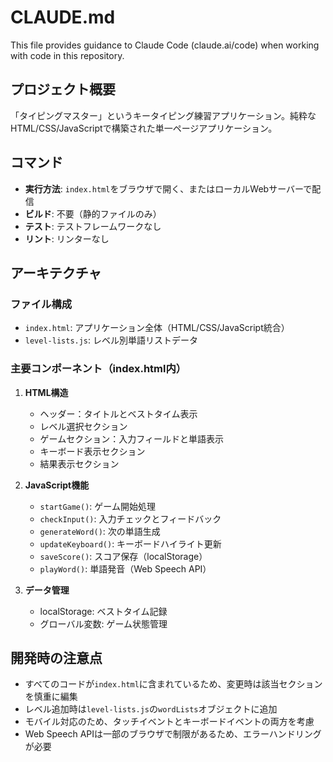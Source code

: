 # CLAUDE.md

This file provides guidance to Claude Code (claude.ai/code) when working with code in this repository.

## プロジェクト概要
「タイピングマスター」というキータイピング練習アプリケーション。純粋なHTML/CSS/JavaScriptで構築された単一ページアプリケーション。

## コマンド
- **実行方法**: `index.html`をブラウザで開く、またはローカルWebサーバーで配信
- **ビルド**: 不要（静的ファイルのみ）
- **テスト**: テストフレームワークなし
- **リント**: リンターなし

## アーキテクチャ
### ファイル構成
- `index.html`: アプリケーション全体（HTML/CSS/JavaScript統合）
- `level-lists.js`: レベル別単語リストデータ

### 主要コンポーネント（index.html内）
1. **HTML構造**
   - ヘッダー：タイトルとベストタイム表示
   - レベル選択セクション
   - ゲームセクション：入力フィールドと単語表示
   - キーボード表示セクション
   - 結果表示セクション

2. **JavaScript機能**
   - `startGame()`: ゲーム開始処理
   - `checkInput()`: 入力チェックとフィードバック
   - `generateWord()`: 次の単語生成
   - `updateKeyboard()`: キーボードハイライト更新
   - `saveScore()`: スコア保存（localStorage）
   - `playWord()`: 単語発音（Web Speech API）

3. **データ管理**
   - localStorage: ベストタイム記録
   - グローバル変数: ゲーム状態管理

## 開発時の注意点
- すべてのコードが`index.html`に含まれているため、変更時は該当セクションを慎重に編集
- レベル追加時は`level-lists.js`の`wordLists`オブジェクトに追加
- モバイル対応のため、タッチイベントとキーボードイベントの両方を考慮
- Web Speech APIは一部のブラウザで制限があるため、エラーハンドリングが必要